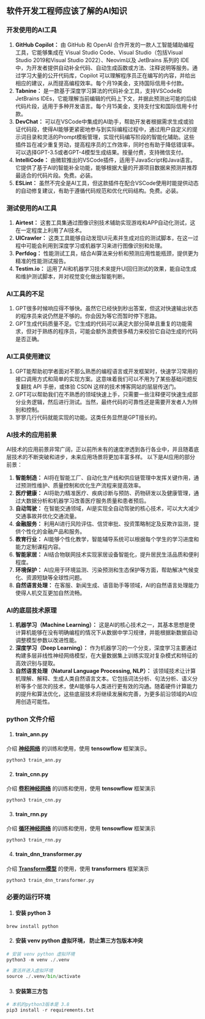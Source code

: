 ## 软件开发工程师应该了解的AI知识

### 开发使用的AI工具
 1. **GitHub Copilot：**
由 GitHub 和 OpenAI 合作开发的一款人工智能辅助编程工具，它能够集成在 Visual Studio Code、Visual Studio（包括Visual Studio 2019和Visual Studio 2022）、Neovim以及 JetBrains 系列的 IDE 中，为开发者提供自动补全代码、自动生成函数或方法、注释说明等服务。通过学习大量的公开代码库，Copilot 可以理解程序员正在编写的内容，并给出相应的建议，从而提高编程效率。每个月19美金，支持国际信用卡付款。 
 2. **Tabnine：**
是一款基于深度学习算法的代码补全工具，支持VSCode和JetBrains IDEs，它能理解当前编辑的代码上下文，并据此预测出可能的后续代码片段，适用于多种开发语言。每个月15美金，支持支付宝和国际信用卡付款。
 3. **DevChat：**
可以在VSCode中集成的AI助手，帮助开发者根据需求生成或验证代码段，使得AI能够更紧密地参与到实际编程过程中，通过用户自定义的提示词目录和灵活的Prompt模板管理，实现代码编写阶段的智能化辅助。这些插件旨在减少重复劳动，提高程序员的工作效率，同时也有助于降低错误率。可以选择GPT-3.5或者GPT-4模型生成结果。按量付费，支持微信支付。
 4. **IntelliCode：**
由微软推出的VSCode插件，适用于JavaScript和Java语言。它提供了基于AI的智能补全功能，能够根据大量的开源项目数据来预测并推荐最适合的代码片段。免费。必装。
 5. **ESLint：**
虽然不完全是AI工具，但这款插件在配合VSCode使用时能提供动态的自动修复建议，有助于遵循代码规范和优化代码结构。免费。必装。

### 测试使用的AI工具
 1. **Airtest：**
这套工具集通过图像识别技术辅助实现游戏和APP自动化测试，这在一定程度上利用了AI技术。
 2. **UICrawler：**
这类工具能够自动发现UI元素并生成对应的测试脚本，在这一过程中可能会利用到深度学习或机器学习来进行图像识别和处理。
 3. **Perfdog：**
性能测试工具，结合AI算法来分析和预测应用性能瓶颈，提供更为精准的性能测试报告。
 4. **Testim.io：**
运用了AI和机器学习技术来提升UI回归测试的效果，能自动生成和维护测试脚本，并对视觉变化做出智能判断。

### AI工具的不足
 1. GPT很多时候响应得不够快。虽然它已经快到秒出答案，但这对快速输出状态的程序员来说仍然是不够的。你会因为等它而暂时停下思路。
 2. GPT生成代码质量不足。它生成的代码可以满足大部分简单且重复的功能需求，但对于熟练的程序员，可能会额外浪费很多精力来校验它自动生成的代码是否正确。

### AI工具使用建议
 1. GPT能帮助初学者面对不那么熟悉的编程语言或开发框架时，快速学习常用的接口调用方式和简单的实现方案。这意味着我们可以不用为了某些基础问题反复翻找 API 手册，或体验 CSDN 这样的技术博客网站的层层传送门。
 2. GPT可以帮助我们在不熟悉的领域快速上手，只需要一些注释便可快速生成部分业务逻辑，然后进行测试。当然，最终代码的可靠性还是需要开发者人为辨别和控制。
 3. 寥寥几行代码就能实现的功能。这类任务显然是GPT擅长的。

### AI技术的应用前景
AI技术的应用前景非常广阔，正以前所未有的速度渗透到各行各业中，并且随着底层技术的不断突破和进步，未来应用场景将更加丰富多样。
以下是AI应用的部分前景：
 1. **智能制造：** 
AI将在智能工厂、自动化生产线和供应链管理中发挥关键作用，通过预测性维护、质量控制和优化生产流程来提高效率。
 2. **医疗健康：** 
AI将助力精准医疗、疾病诊断与预防、药物研发以及健康管理，通过大数据分析和机器学习改善医疗服务质量和患者预后。
 3. **自动驾驶：** 
在智能交通领域，AI是实现全自动驾驶的核心技术，可以大大减少交通事故并优化交通流量。
 4. **金融服务：** 
利用AI进行风险评估、信贷审批、投资策略制定及反欺诈监测，提供个性化的金融产品和服务。
 5. **教育行业：** 
AI能够个性化教学，智能辅导系统可以根据每个学生的学习进度和能力定制课程内容。
 6. **智能家居：** 
AI结合物联网技术实现家居设备智能化，提升居民生活品质和便利程度。
 7. **环境保护：** 
AI应用于环境监测、污染预测和生态保护等方面，帮助解决气候变化、资源短缺等全球性问题。
 8. **自然语言处理：** 
在客服、新闻生成、语音助手等领域，AI的自然语言处理能力使得人机交互更加自然流畅。

### AI的底层技术原理
 1. **机器学习（Machine Learning）：**
这是AI的核心技术之一，其基本思想是使计算机能够在没有明确编程的情况下从数据中学习规律，并能根据新数据自动调整模型参数以改进性能。
 2. **深度学习（Deep Learning）：**
作为机器学习的一个分支，深度学习主要通过构建多层非线性神经网络模型，在大量数据集上训练实现对复杂模式和特征的高效识别与提取。
 3. **自然语言处理（Natural Language Processing, NLP）：**
该领域技术让计算机理解、解释、生成人类自然语言文本。它包括词法分析、句法分析、语义分析等多个层次的技术，使AI能够与人类进行更有效的沟通。随着硬件计算能力的提升和算法优化，这些底层技术将继续发展和完善，为更多前沿领域的AI应用创造可能性。
 

### python 文件介绍
 1. #### train_ann.py
介绍 **[神经网络](https://www.youtube.com/watch?v=NhvEGSuCLHA)** 的训练和使用，使用 **tensowflow** 框架演示。
``` python
python3 train_ann.py
``` 

 2. #### train_cnn.py
介绍 **[卷积神经网络](https://www.youtube.com/watch?v=vi9eNd9CPnk&t=48s)** 的训练和使用，使用 **tensowflow** 框架演示
``` python
python3 train_cnn.py
``` 

 3. #### train_rnn.py
介绍 **[循环神经网络](https://www.youtube.com/watch?v=WoctfC00B-Y)** 的训练和使用，使用 **tensowflow** 框架演示
``` python
python3 train_rnn.py
``` 

 4. #### train_dnn_transformer.py
介绍 **[Transform模型](https://www.youtube.com/watch?v=nIncwp0iAkw)** 的使用，使用 **transformers** 框架演示
 ``` python
python3 train_dnn_transformer.py
``` 

### 必要的运行环境
 1. #### 安装 python 3
```script
brew install python
```
 2. #### 安装 venv python 虚拟环境， 防止第三方包版本冲突
```python
# 安装 venv python 虚拟环境
python3 -m venv ./.venv

# 激活并进入虚拟环境
source ./.venv/bin/activate
```
 3. #### 安装第三方包
``` python
# 本机的python3版本是 3.8
pip3 install -r requirements.txt
```

